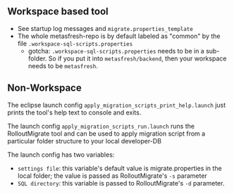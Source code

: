 
## Workspace based tool

* See startup log messages and `migrate.properties_template`
* The whole metasfresh-repo is by default labeled as "common" by the file `.workspace-sql-scripts.properties`
  * gotcha: `.workspace-sql-scripts.properties` needs to be in a sub-folder. So if you put it into `metasfresh/backend`,
  then your workspace needs to be `metasfresh`.

## Non-Workspace

The eclipse launch config `apply_migration_scripts_print_help.launch` just prints the tool's help text to console and exits.

The launch config `apply_migration_scripts_run.launch` runs the RolloutMigrate tool and can be used to apply migration script from a particular folder structure to your local developer-DB


The launch config has two variables:
* `settings file`: this variable's default value is migrate.properties in the local folder; the value is passed as RolloutMigrate's `-s` parameter
* `SQL directory`: this variable is passed to RolloutMigrate's `-d` parameter.
